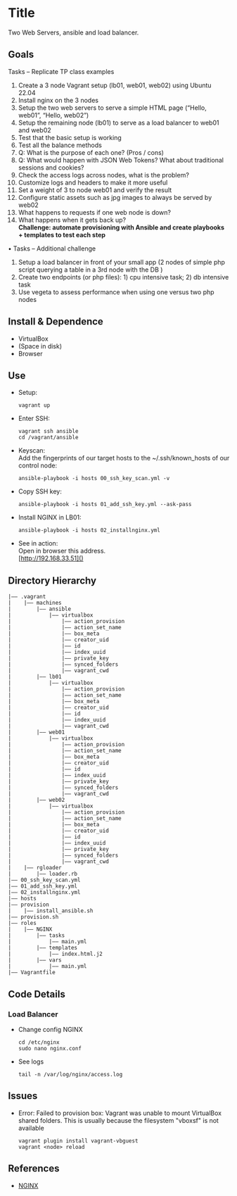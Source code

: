 Title
===
Two Web Servers, ansible and load balancer.
## Goals
Tasks – Replicate TP class examples
1. Create a 3 node Vagrant setup (lb01, web01, web02) using Ubuntu 22.04
1. Install nginx on the 3 nodes
2. Setup the two web servers to serve a simple HTML page (“Hello, web01”, “Hello, web02”)
3. Setup the remaining node (lb01) to serve as a load balancer to web01 and web02
4. Test that the basic setup is working
5. Test all the balance methods
1. Q: What is the purpose of each one? (Pros / cons)
2. Q: What would happen with JSON Web Tokens? What about traditional sessions and cookies?
6. Check the access logs across nodes, what is the problem?
1. Customize logs and headers to make it more useful
7. Set a weight of 3 to node web01 and verify the result
8. Configure static assets such as jpg images to always be served by web02
9. What happens to requests if one web node is down?
1. What happens when it gets back up?
<br><b>Challenge: automate provisioning with Ansible and create playbooks + templates to test each step</b>

• Tasks – Additional challenge
1. Setup a load balancer in front of your small app (2 nodes of simple php
script querying a table in a 3rd node with the DB )
1. Create two endpoints (or php files): 1) cpu intensive task; 2) db intensive task
2. Use vegeta to assess performance when using one versus two php nodes
## Install & Dependence
- VirtualBox
- (Space in disk)
- Browser


## Use
- Setup:
  ```
  vagrant up
  ```
- Enter SSH:
  ```
  vagrant ssh ansible
  cd /vagrant/ansible
  ```
- Keyscan:
  <br>Add the fingerprints of our target hosts to the ~/.ssh/known_hosts of our control node:
  ```
  ansible-playbook -i hosts 00_ssh_key_scan.yml -v
  ```
- Copy SSH key:
  ```
  ansible-playbook -i hosts 01_add_ssh_key.yml --ask-pass
  ```
- Install NGINX in LB01:
  ```
  ansible-playbook -i hosts 02_installnginx.yml
  ```
- See in action:<br>
Open in browser this address.<br>
  [http://192.168.33.51]()
  


## Directory Hierarchy
```
|—— .vagrant
|    |—— machines
|        |—— ansible
|            |—— virtualbox
|                |—— action_provision
|                |—— action_set_name
|                |—— box_meta
|                |—— creator_uid
|                |—— id
|                |—— index_uuid
|                |—— private_key
|                |—— synced_folders
|                |—— vagrant_cwd
|        |—— lb01
|            |—— virtualbox
|                |—— action_provision
|                |—— action_set_name
|                |—— box_meta
|                |—— creator_uid
|                |—— id
|                |—— index_uuid
|                |—— vagrant_cwd
|        |—— web01
|            |—— virtualbox
|                |—— action_provision
|                |—— action_set_name
|                |—— box_meta
|                |—— creator_uid
|                |—— id
|                |—— index_uuid
|                |—— private_key
|                |—— synced_folders
|                |—— vagrant_cwd
|        |—— web02
|            |—— virtualbox
|                |—— action_provision
|                |—— action_set_name
|                |—— box_meta
|                |—— creator_uid
|                |—— id
|                |—— index_uuid
|                |—— private_key
|                |—— synced_folders
|                |—— vagrant_cwd
|    |—— rgloader
|        |—— loader.rb
|—— 00_ssh_key_scan.yml
|—— 01_add_ssh_key.yml
|—— 02_installnginx.yml
|—— hosts
|—— provision
|    |—— install_ansible.sh
|—— provision.sh
|—— roles
|    |—— NGINX
|        |—— tasks
|            |—— main.yml
|        |—— templates
|            |—— index.html.j2
|        |—— vars
|            |—— main.yml
|—— Vagrantfile
```
## Code Details
### Load Balancer
- Change config NGINX
  ```
  cd /etc/nginx
  sudo nano nginx.conf
  ```

- See logs
  ```
  tail -n /var/log/nginx/access.log
  ```

## Issues
- Error: Failed to provision box: Vagrant was unable to mount VirtualBox shared folders. This is usually
because the filesystem "vboxsf" is not available
  ```
  vagrant plugin install vagrant-vbguest
  vagrant <node> reload
  ```
## References

- [NGINX](https://docs.nginx.com/)
  
